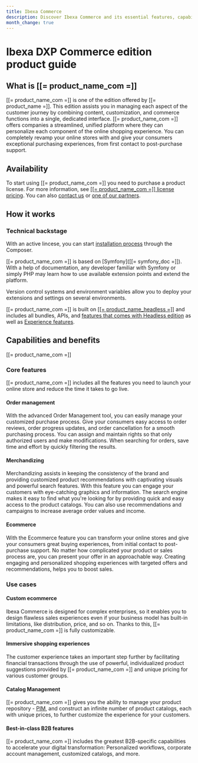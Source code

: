 ```yaml
---
title: Ibexa Commerce
description: Discover Ibexa Commerce and its essential features, capabilities and benefits.
month_change: true
---
```


# Ibexa DXP Commerce edition product guide

## What is [[= product_name_com =]]

[[= product_name_com =]] is one of the edition offered by [[= product_name =]].
This edition assists you in managing each aspect of the customer journey by combining content, customization, and commerce functions into a single, dedicated interface.
[[= product_name_com =]] offers companies a streamlined, unified platform where they can personalize each component of the online shopping experience.
You can completely revamp your online stores with and give your consumers exceptional purchasing experiences, from first contact to post-purchase support.

## Availability

To start using [[= product_name_com =]] you need to purchase a product license.
For more information, see [[[= product_name_com =]] license pricing](https://www.ibexa.co/products/pricing?tab=3).
You can also [contact us](https://www.ibexa.co/about-ibexa/contact-us) or [one of our partners](https://www.ibexa.co/partners).

## How it works

### Technical backstage

With an active lincese, you can start [installation process](install_ibexa_dxp.md) through the Composer.

[[= product_name_com =]] is based on [Symfony]([[= symfony_doc =]]). With a help of documentation, any developer familiar with Symfony or simply PHP may learn how to use available extension points and extend the platform.

Version control systems and environment variables allow you to deploy your extensions and settings on several environments.

[[= product_name_com =]] is built on [[[= product_name_headless =]]](headless.md) and includes all bundles, APIs, and [features that comes with Headless edition](headless.md#core-features) as well as [Experience features](experience.md#core_features).

## Capabilities and benefits

[[= product_name_com =]]

### Core features

[[= product_name_com =]] includes all the features you need to launch your online store and reduce the time it takes to go live.

#### Order management

With the advanced Order Management tool, you can easily manage your customized purchase process.
Give your consumers easy access to order reviews, order progress updates, and order cancellation for a smooth purchasing process.
You can assign and maintain rights so that only authorized users and make modifications. When searching for orders, save time and effort by quickly filtering the results.

#### Merchandizing

Merchandizing assists in keeping the consistency of the brand and providing customized product recommendations with captivating visuals and powerful search features. 
With this feature you can engage your customers with eye-catching graphics and information. The search engine makes it easy to find what you're looking for by providing quick and easy access to the product catalogs. You can also use recommendations and campaigns to increase average order values and income.

#### Ecommerce

With the Ecommerce feature you can transform your online stores and give your consumers great buying experiences, from initial contact to post-purchase support.
No matter how complicated your product or sales process are, you can present your offer in an approachable way.
Creating engaging and personalized shopping experiences with targeted offers and recommendations, helps you to boost sales.

### Use cases

#### Custom ecommerce

Ibexa Commerce is designed for complex enterprises, so it enables you to design flawless sales experiences even if your business model has built-in limitations, like distribution, price, and so on. Thanks to this, [[= product_name_com =]] is fully customizable.

#### Immersive shopping experiences

The customer experience takes an important step further by facilitating financial transactions through the use of powerful, individualized product suggestions provided by [[= product_name_com =]] and unique pricing for various customer groups.

#### Catalog Management

[[= product_name_com =]] gives you the ability to manage your product repository - [PIM](pim_guide.md), and construct an infinite number of product catalogs, each with unique prices, to further customize the experience for your customers.

#### Best-in-class B2B features

[[= product_name_com =]] includes the greatest B2B-specific capabilities to accelerate your digital transformation: Personalized workflows, corporate account management, customized catalogs, and more.